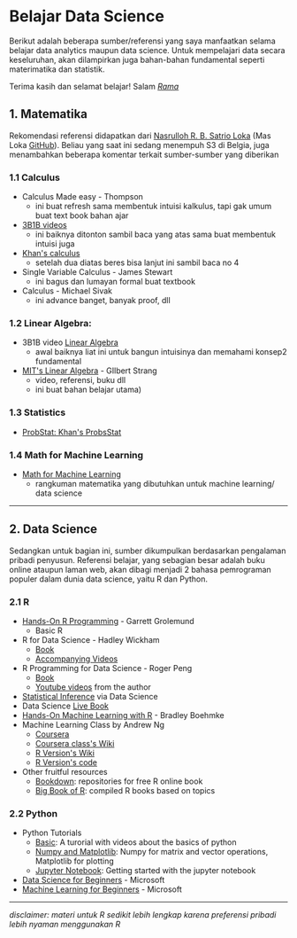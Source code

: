 # Belajar Data Science
Berikut adalah beberapa sumber/referensi yang saya manfaatkan selama belajar data analytics maupun data science. Untuk mempelajari data secara keseluruhan, akan dilampirkan juga bahan-bahan fundamental seperti materimatika dan statistik.

Terima kasih dan selamat belajar!
Salam
*[Rama](github.com/rizqrama)*

## 1. Matematika
Rekomendasi referensi didapatkan dari [Nasrulloh R. B. Satrio Loka](https://scholar.google.com/citations?user=bA9vjiAAAAAJ&hl=en) (Mas Loka [GitHub](https://github.com/satrialoka)). Beliau yang saat ini sedang menempuh S3 di Belgia, juga menambahkan beberapa komentar terkait sumber-sumber yang diberikan

### 1.1 Calculus
- Calculus Made easy - Thompson
	- ini buat refresh sama membentuk intuisi kalkulus, tapi gak umum buat text book bahan ajar
- [3B1B videos](https://www.youtube.com/watch?v=WUvTyaaNkzM&list=PL0-GT3co4r2wlh6UHTUeQsrf3mlS2lk6x)
	- ini baiknya ditonton sambil baca yang atas sama buat membentuk intuisi juga
- [Khan's calculus](https://www.khanacademy.org/math/calculus-all-old)
	- setelah dua diatas beres bisa lanjut ini sambil baca no 4
- Single Variable Calculus - James Stewart
	- ini bagus dan lumayan formal buat textbook
- Calculus - Michael Sivak
	- ini advance banget, banyak proof, dll

### 1.2 Linear Algebra:
- 3B1B video [Linear Algebra](https://www.youtube.com/watch?v=fNk_zzaMoSs&list=PLZHQObOWTQDPD3MizzM2xVFitgF8hE_ab)
	- awal baiknya liat ini untuk bangun intuisinya dan memahami konsep2 fundamental
- [MIT's Linear Algebra](https://ocw.mit.edu/courses/mathematics/18-06sc-linear-algebra-fall-2011/) - GIlbert Strang
	- video, referensi, buku dll
	- ini buat bahan belajar utama)

### 1.3 Statistics
- [ProbStat: Khan's ProbsStat](https://www.khanacademy.org/math/statistics-probability)

### 1.4 Math for Machine Learning
- [Math for Machine Learning](https://mml-book.com/) 
	- rangkuman matematika yang dibutuhkan untuk machine learning/ data science

---

## 2. Data Science
Sedangkan untuk bagian ini, sumber dikumpulkan berdasarkan pengalaman pribadi penyusun. Referensi belajar, yang sebagian besar adalah buku online ataupun laman web, akan dibagi menjadi 2 bahasa pemrograman populer dalam dunia data science, yaitu R dan Python. 

### 2.1 R
- [Hands-On R Programming](https://rstudio-education.github.io/hopr/) - Garrett Grolemund
	- Basic R
- R for Data Science - Hadley Wickham
	- [Book](https://r4ds.had.co.nz)
	- [Accompanying Videos](https://youtube.com/playlist?list=PL3x6DOfs2NGglHEO3WBEaxiEZ0_ZiwZJi)
- R Programming for Data Science - Roger Peng
	- [Book](https://bookdown.org/rdpeng/rprogdatascience/)
	- [Youtube videos](https://www.youtube.com/@RogerPeng/videos) from the author
- [Statistical Inference](https://moderndive.netlify.app) via Data Science
- Data Science [Live Book](https://livebook.datascienceheroes.com)
- [Hands-On Machine Learning with R](https://bradleyboehmke.github.io/HOML/) - Bradley Boehmke
- Machine Learning Class by Andrew Ng
	- [Coursera](https://www.coursera.org/learn/machine-learning)
	- [Coursera class's Wiki](http://mlwiki.org/index.php/Machine_Learning_(coursera))
	- [R Version's Wiki](https://github.com/faridcher/machine-learning-course/wiki)
	- [R Version's code](https://github.com/faridcher/ml-course/tree/master/starter)
- Other fruitful resources
	- [Bookdown](https://bookdown.org/): repositories for free R online book
	- [Big Book of R](https://www.bigbookofr.com/index.html): compiled R books based on topics

### 2.2 Python
- Python Tutorials
	- [Basic](https://pythonprogramming.net/introduction-to-python-programming/): A turorial with videos about the basics of python 
	- [Numpy and Matplotlib](http://cs231n.github.io/python-numpy-tutorial/): Numpy for matrix and vector operations, Matplotlib for plotting
	- [Jupyter Notebook](https://medium.com/codingthesmartway-com-blog/getting-started-with-jupyter-notebook-for-python-4e7082bd5d46): Getting started with the jupyter notebook
- [Data Science for Beginners](https://github.com/microsoft/Data-Science-For-Beginners) - Microsoft
- [Machine Learning for Beginners](https://github.com/microsoft/ML-For-Beginners) - Microsoft

---
*disclaimer: materi untuk R sedikit lebih lengkap karena preferensi pribadi lebih nyaman menggunakan R*
